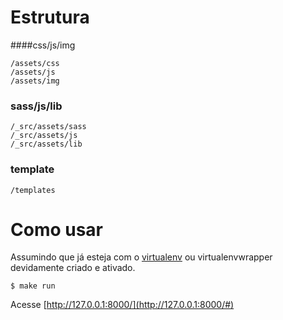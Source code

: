 Estrutura
===========================

####css/js/img
```
/assets/css
/assets/js
/assets/img
```
### sass/js/lib
```
/_src/assets/sass
/_src/assets/js
/_src/assets/lib
```

### template
```
/templates
```

Como usar
===========================

Assumindo que já esteja com o [virtualenv](https://virtualenv.pypa.io/en/latest/) ou virtualenvwrapper devidamente criado e ativado.

    $ make run

Acesse [http://127.0.0.1:8000/](http://127.0.0.1:8000/#)
